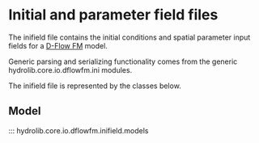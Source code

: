 # Initial and parameter field files
The inifield file contains the initial conditions and spatial parameter input fields
for a [D-Flow FM](glossary.md#d-flow-fm) model.

Generic parsing and serializing functionality comes from the generic hydrolib.core.io.dflowfm.ini modules.

The inifield file is represented by the classes below.

## Model
::: hydrolib.core.io.dflowfm.inifield.models